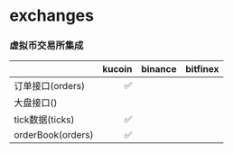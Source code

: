 # exchanges
### 虚拟币交易所集成

|     | kucoin    |  binance  | bitfinex  |
| --------   | -----:  |   -----:  |  :----: |
|  订单接口(orders) | ✅ |  |  |
| 大盘接口() | |  |  |
| tick数据(ticks) | ✅|  |  |
| orderBook(orders) |✅ |  |  |

